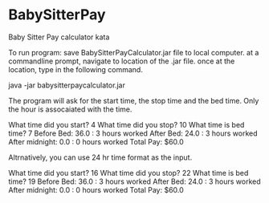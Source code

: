 # BabySitterPay
Baby Sitter Pay calculator kata

To run program:
save BabySitterPayCalculator.jar file to local computer.
at a commandline prompt, navigate to location of the .jar file.
once at the location, type in the following command.

java -jar babysitterpaycalculator.jar

The program will ask for the start time, the stop time and the bed time. Only the hour is assocaiated with the time.

What time did you start?
4
What time did you stop?
10
What time is bed time?
7
Before Bed: 36.0 : 3 hours worked
After Bed: 24.0 : 3 hours worked
After midnight: 0.0 : 0 hours worked
Total Pay: $60.0

Altrnatively, you can use 24 hr time format as the input.

What time did you start?
16
What time did you stop?
22
What time is bed time?
19
Before Bed: 36.0 : 3 hours worked
After Bed: 24.0 : 3 hours worked
After midnight: 0.0 : 0 hours worked
Total Pay: $60.0
